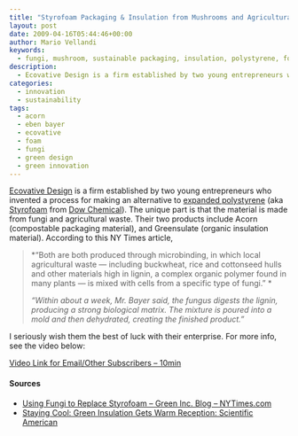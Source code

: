 ```yaml
---
title: "Styrofoam Packaging & Insulation from Mushrooms and Agricultural Waste"
layout: post
date: 2009-04-16T05:44:46+00:00
author: Mario Vellandi
keywords:
  - fungi, mushroom, sustainable packaging, insulation, polystyrene, foam, waste, ecovative, greensulate, acorn, material science, green innovation, video, green design, eben bayer
description:
  - Ecovative Design is a firm established by two young entrepreneurs who invented a process for making an alternative to expanded polystyrene (aka Styrofoam from Dow Chemical). The material is made from fungi and agricultural waste.
categories:
  - innovation
  - sustainability
tags:
  - acorn
  - eben bayer
  - ecovative
  - foam
  - fungi
  - green design
  - green innovation
---
```

[Ecovative Design](http://www.ecovativedesign.com/) is a firm established by two young entrepreneurs who invented a process for making an alternative to <a rel="nofollow" href="http://en.wikipedia.org/wiki/Expanded_polystyrene#Foams">expanded polystyrene</a> (aka <a rel="nofollow" href="http://en.wikipedia.org/wiki/Styrofoam">Styrofoam</a> from <a rel="nofollow" href="http://www.dow.com">Dow Chemical</a>). The unique part is that the material is made from fungi and agricultural waste. Their two products include Acorn (compostable packaging material), and Greensulate (organic insulation material). According to this NY Times article,

> *&#8220;Both are both produced through microbinding, in which local agricultural waste — including buckwheat, rice and cottonseed hulls and other materials high in lignin, a complex organic polymer found in many plants — is mixed with cells from a specific type of fungi.&#8221; *
>
> *&#8220;Within about a week, Mr. Bayer said, the fungus digests the lignin, producing a strong biological matrix. The mixture is poured into a mold and then dehydrated, creating the finished product.&#8221;*

I seriously wish them the best of luck with their enterprise. For more info, see the video below:

[Video Link for Email/Other Subscribers &#8211; 10min](http://www.youtube.com/watch?v=Di-cvmSAQEQ)

#### Sources

  * <a rel="nofollow" href="http://greeninc.blogs.nytimes.com/2009/04/13/using-fungi-to-replace-styrofoam/">Using Fungi to Replace Styrofoam &#8211; Green Inc. Blog &#8211; NYTimes.com</a>
  * <a rel="nofollow" href="http://www.sciam.com/article.cfm?id=staying-cool-greensulate">Staying Cool: Green Insulation Gets Warm Reception: Scientific American</a>

